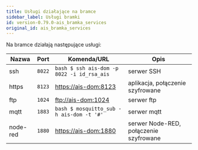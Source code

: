 ```yaml
---
title: Usługi działające na bramce
sidebar_label: Usługi bramki
id: version-0.79.0-ais_bramka_services
original_id: ais_bramka_services
---
```


Na bramce działają następujące usługi:

| Nazwa | Port | Komenda/URL | Opis
| ---- | ------- | ------- | -----------
| ssh | `8022` | ```bash $ ssh ais-dom -p 8022 -i id_rsa_ais``` | serwer SSH
| https | `8123` | [https://ais-dom:8123](https://ais-dom:8123) | aplikacja, połączenie szyfrowane
| ftp | `1024` | [ftp://ais-dom:1024](ftp://ais-dom:1024) | serwer ftp
| mqtt | `1883` | ```bash $ mosquitto_sub -h ais-dom -t '#'``` | serwer mqtt
| node-red | `1880` | [https://ais-dom:1880](https://ais-dom:1880) | serwer Node-RED, połączenie szyfrowane
